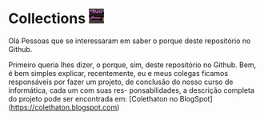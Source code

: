 # <h1>Collections <img width="30" src="./app/assets/images/logo.jpeg"></h1>

Olá Pessoas que se interessaram em saber
o porque deste repositório no Github.

Primeiro queria lhes dizer, o porque, sim,
deste repositório no Github. Bem, é bem simples
explicar, recentemente, eu e meus colegas ficamos
responsáveis por fazer um projeto, de conclusão do
nosso curso de informática, cada um com suas res-
ponsabilidades, a descrição completa do projeto
pode ser encontrada em:
[Colethaton no BlogSpot] (https://colethaton.blogspot.com)
